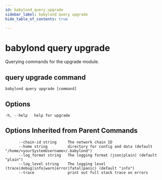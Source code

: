 ```yaml
---
id: babylond_query_upgrade
sidebar_label: babylond query upgrade
hide_table_of_contents: true

---
```


# babylond query upgrade
Querying commands for the upgrade module.
## query upgrade command
```
babylond query upgrade [command]
```
## Options
```
-h, --help   help for upgrade
```
## Options Inherited from Parent Commands
```
      --chain-id string     The network chain ID
      --home string         directory for config and data (default "/home/<yourSystemUsername>/.babylond")
      --log_format string   The logging format (json|plain) (default "plain")
      --log_level string    The logging level (trace|debug|info|warn|error|fatal|panic) (default "info")
      --trace               print out full stack trace on errors
```